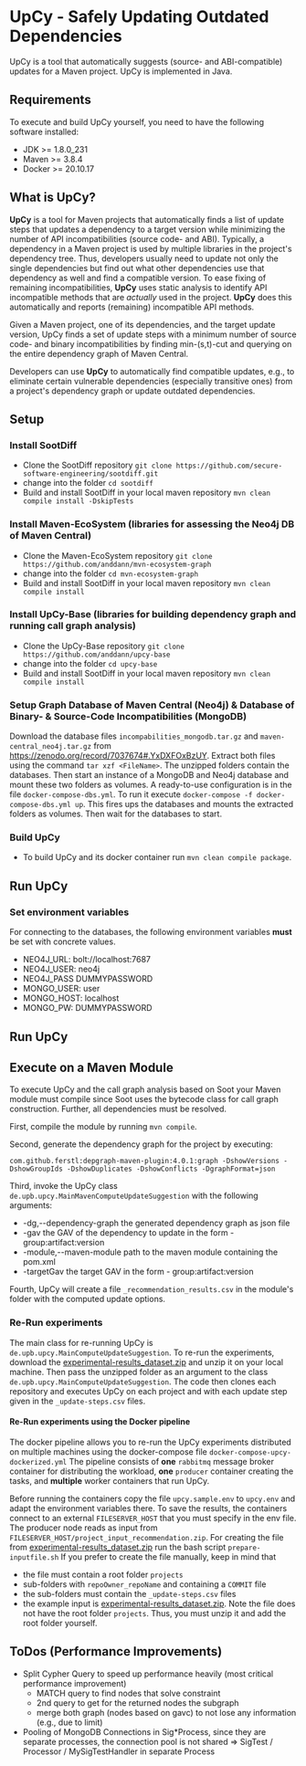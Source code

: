 # UpCy - Safely Updating Outdated Dependencies

UpCy is a tool that automatically suggests (source- and ABI-compatible) updates for a Maven project.
UpCy is implemented in Java.

## Requirements
To execute and build UpCy yourself, you need to have the following software installed:
- JDK >= 1.8.0_231
- Maven >= 3.8.4
- Docker >= 20.10.17



## What is UpCy?
**UpCy** is a tool for Maven projects that automatically finds a list of update steps that updates a dependency to a target version while minimizing the number of API incompatibilities (source code- and ABI).
Typically, a dependency in a Maven project is used by multiple libraries in the project's dependency tree. Thus, developers usually need to update not only the single dependencies but find out what other dependencies use that dependency as well and find a compatible version.
To ease fixing of remaining incompatibilities, **UpCy** uses static analysis to identify API incompatible methods that are *actually* used in the project.
**UpCy** does this automatically and reports (remaining) incompatible API methods.

Given a Maven project, one of its dependencies, and the target update version, UpCy finds a set of update steps with a minimum number of source code- and binary incompatibilities by finding min-(s,t)-cut and querying on the entire dependency graph of Maven Central.

Developers can use **UpCy** to automatically find compatible updates, e.g., to eliminate certain vulnerable dependencies (especially transitive ones) from a project's dependency graph or update outdated dependencies.

## Setup

### Install SootDiff
- Clone the SootDiff repository `git clone https://github.com/secure-software-engineering/sootdiff.git`
- change into the folder `cd sootdiff`
- Build and install SootDiff in your local maven repository `mvn clean compile install -DskipTests`


### Install Maven-EcoSystem (libraries for assessing the Neo4j DB of Maven Central)
- Clone the Maven-EcoSystem repository `git clone https://github.com/anddann/mvn-ecosystem-graph`
- change into the folder `cd mvn-ecosystem-graph`
- Build and install SootDiff in your local maven repository `mvn clean compile install`


### Install UpCy-Base (libraries for building dependency graph and running call graph analysis)
- Clone the UpCy-Base repository `git clone https://github.com/anddann/upcy-base`
- change into the folder `cd upcy-base`
- Build and install SootDiff in your local maven repository `mvn clean compile install`

###  Setup Graph Database of Maven Central (Neo4j) & Database of Binary- & Source-Code Incompatibilities (MongoDB)
Download the database files `incompabilities_mongodb.tar.gz` and `maven-central_neo4j.tar.gz` from <https://zenodo.org/record/7037674#.YxDXFOxBzUY>.
Extract both files using the command `tar xzf <FileName>`. The unzipped folders contain the databases.
Then start an instance of a MongoDB and Neo4j database and mount these two folders as volumes.
A ready-to-use configuration is in the file `docker-compose-dbs.yml`.
To run it execute `docker-compose -f docker-compose-dbs.yml up`.
This fires ups the databases and mounts the extracted folders as volumes.
Then wait for the databases to start.

### Build UpCy
- To build UpCy and its docker container run `mvn clean compile package`.


## Run UpCy

### Set environment variables
For connecting to the databases, the following environment variables **must** be set with concrete values.
- NEO4J_URL: bolt://localhost:7687
- NEO4J_USER: neo4j
- NEO4J_PASS DUMMYPASSWORD
- MONGO_USER: user
- MONGO_HOST: localhost
- MONGO_PW: DUMMYPASSWORD


## Run UpCy

## Execute on a Maven Module
To execute UpCy and the call graph analysis based on Soot your Maven module must compile since Soot uses the bytecode class for call graph construction.
Further, all dependencies must be resolved.

First, compile the module by running `mvn compile`.

Second, generate the dependency graph for the project by executing:
```
com.github.ferstl:depgraph-maven-plugin:4.0.1:graph -DshowVersions -DshowGroupIds -DshowDuplicates -DshowConflicts -DgraphFormat=json
```

Third, invoke the UpCy class `de.upb.upcy.MainMavenComputeUpdateSuggestion` with the following arguments:
* -dg,--dependency-graph <arg>   the generated dependency graph as json file
* -gav <arg>                     the GAV of the dependency to update in the form - group:artifact:version
* -module,--maven-module <arg>   path to the maven module containing the pom.xml
* -targetGav <arg>               the target GAV in the form - group:artifact:version

Fourth, UpCy will create a file `_recommendation_results.csv` in the module's folder with the computed update options.



### Re-Run experiments
The main class for re-running UpCy is `de.upb.upcy.MainComputeUpdateSuggestion`.
To re-run the experiments, download the [experimental-results_dataset.zip](https://zenodo.org/record/7037674#.YxDXFOxBzUY) and unzip it on your local machine.
Then pass the unzipped folder as an argument to the class `de.upb.upcy.MainComputeUpdateSuggestion`.
The code then clones each repository and executes UpCy on each project and with each update step given in the `_update-steps.csv` files.


#### Re-Run experiments using the Docker pipeline
The docker pipeline allows you to re-run the UpCy experiments distributed on multiple machines using the docker-compose file `docker-compose-upcy-dockerized.yml`
The pipeline consists of **one** `rabbitmq` message broker container for distributing the workload, **one** `producer` container creating the tasks, and **multiple** worker containers that run UpCy.



Before running the containers copy the file `upcy.sample.env` to `upcy.env` and adapt the environment variables there.
To save the results, the containers connect to an external `FILESERVER_HOST` that you must specify in the env file.
The producer node reads as input from `FILESERVER_HOST/project_input_recommendation.zip`.
For creating the file from [experimental-results_dataset.zip](https://zenodo.org/record/7037674#.YxDXFOxBzUY) run the bash script `prepare-inputfile.sh`
If you prefer to create the file manually, keep in mind that
- the file must contain a root folder `projects`
- sub-folders with `repoOwner_repoName` and containing a `COMMIT` file
- the sub-folders must contain the `_update-steps.csv` files
- the example input is [experimental-results_dataset.zip](https://zenodo.org/record/7037674#.YxDXFOxBzUY). Note the file does not have the root folder `projects`. Thus, you must unzip it and add the root folder yourself.


## ToDos (Performance Improvements)
- Split Cypher Query to speed up performance heavily (most critical performance improvement)
  - MATCH query to find nodes that solve constraint
  - 2nd query to get for the returned nodes the subgraph
  - merge both graph (nodes based on gavc) to not lose any information (e.g., due to limit)
- Pooling of MongoDB Connections in Sig*Process, since they are separate processes, the connection pool is not shared => SigTest / Processor / MySigTestHandler in separate Process
